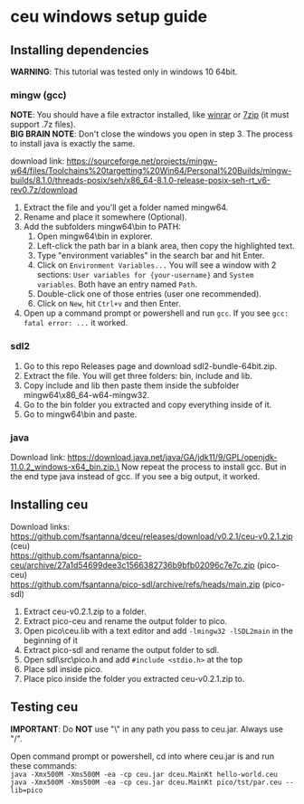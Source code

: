 # ceu windows setup guide

## Installing dependencies

__WARNING__: This tutorial was tested only in windows 10 64bit.

### mingw (gcc)

__NOTE__: You should have a file extractor installed, like [winrar](https://www.win-rar.com/start.html?&L=0) or [7zip](https://www.7-zip.org/) (it must support .7z files).\
__BIG BRAIN NOTE__: Don't close the windows you open in step 3. The process to install java is exactly the same.

download link: https://sourceforge.net/projects/mingw-w64/files/Toolchains%20targetting%20Win64/Personal%20Builds/mingw-builds/8.1.0/threads-posix/seh/x86_64-8.1.0-release-posix-seh-rt_v6-rev0.7z/download

1. Extract the file and you'll get a folder named mingw64.
2. Rename and place it somewhere (Optional).
3. Add the subfolders mingw64\\bin to PATH:
    1. Open mingw64\\bin in explorer.
    2. Left-click the path bar in a blank area, then copy the highlighted text.
    3. Type "environment variables" in the search bar and hit Enter.
    4. Click on ```Environment Variables...``` You will see a window with 2 sections: ```User variables for {your-username}``` and ```System variables```. Both have an entry named ```Path```.
    5. Double-click one of those entries (user one recommended).
    6. Click on ```New```, hit ```Ctrl+v``` and then Enter.
4. Open up a command prompt or powershell and run ```gcc```. If you see ```gcc: fatal error: ...``` it worked.

### sdl2

1. Go to this repo Releases page and download sdl2-bundle-64bit.zip.
2. Extract the file. You will get three folders: bin, include and lib.
3. Copy include and lib then paste them inside the subfolder mingw64\\x86_64-w64-mingw32.
5. Go to the bin folder you extracted and copy everything inside of it.
6. Go to mingw64\\bin and paste.

### java

Download link: https://download.java.net/java/GA/jdk11/9/GPL/openjdk-11.0.2_windows-x64_bin.zip.\
Now repeat the process to install gcc. But in the end type java instead of gcc. If you see a big output, it worked.

## Installing ceu

Download links:\
https://github.com/fsantanna/dceu/releases/download/v0.2.1/ceu-v0.2.1.zip (ceu)\
https://github.com/fsantanna/pico-ceu/archive/27a1d54699dee3c1566382736b9bfb02096c7e7c.zip (pico-ceu)\
https://github.com/fsantanna/pico-sdl/archive/refs/heads/main.zip (pico-sdl)

1. Extract ceu-v0.2.1.zip to a folder.
2. Extract pico-ceu and rename the output folder to pico.
3. Open pico\\ceu.lib with a text editor and add ```-lmingw32 -lSDL2main``` in the beginning of it
4. Extract pico-sdl and rename the output folder to sdl.
5. Open sdl\\src\\pico.h and add ```#include <stdio.h>``` at the top
6. Place sdl inside pico.
7. Place pico inside the folder you extracted ceu-v0.2.1.zip to.

## Testing ceu

__IMPORTANT__: Do __NOT__ use "\\" in any path you pass to ceu.jar. Always use "/".

Open command prompt or powershell, cd into where ceu.jar is and run these commands:\
```java -Xmx500M -Xms500M -ea -cp ceu.jar dceu.MainKt hello-world.ceu```\
```java -Xmx500M -Xms500M -ea -cp ceu.jar dceu.MainKt pico/tst/par.ceu --lib=pico```